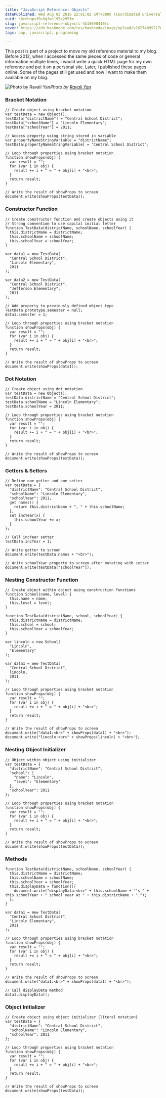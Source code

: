 ```yaml
---
title: "JavaScript Reference: Objects"
datePublished: Wed Aug 03 2016 22:01:02 GMT+0000 (Coordinated Universal Time)
cuid: ckrnhnpsf0c8qfws195x295fm
slug: javascript-reference-objects-4b15698410fc
cover: https://cdn.hashnode.com/res/hashnode/image/upload/v1627409971786/aC0Mm7ljv.jpeg
tags: oop, javascript, programing

---
```



This post is part of a project to move my old reference material to my blog. Before 2012, when I accessed the same pieces of code or general information multiple times, I would write a quick HTML page for my own reference and put it on a personal site. Later, I published these pages online. Some of the pages still get used and now I want to make them available on my blog.

![Photo by [Ravali Yan](https://cdn.hashnode.com/res/hashnode/image/upload/v1627409970072/8U1YVyph6.html)](https://cdn-images-1.medium.com/max/12000/1*ZQpFkUlcr1zNqFUUMmez1Q.jpeg)*Photo by [Ravali Yan](https://unsplash.com/@ravali)*

### Bracket Notation

```
// Create object using bracket notation
var testData = new Object();
testData["districtName"] = "Central School District";
testData["schoolName"] = "Lincoln Elementary";
testData["schoolYear"] = 2011;

// Access property using string stored in variable
var propertyNameStringVariable = "districtName";
testData[propertyNameStringVariable] = "Central School District";

// Loop through properties using bracket notation
function showProps(obj) {
  var result = "";
  for (var i in obj) {
    result += i + " = " + obj[i] + "<br>";
  }
  return result;
}

// Write the result of showProps to screen
document.write(showProps(testData));
```


### Constructor Function

```
// Create constructor function and create objects using it
// Strong convention to use capital initial letter
function TestData(districtName, schoolName, schoolYear) {
  this.districtName = districtName;
  this.schoolName = schoolName;
  this.schoolYear = schoolYear;
}

var data1 = new TestData(
  "Central School District",
  "Lincoln Elementary",
  2011
);

var data2 = new TestData(
  "Central School District",
  "Jefferson Elementary",
  2011
);
    
// Add property to previously defined object type
TestData.prototype.semester = null;
data1.semester = 1;

// Loop through properties using bracket notation
function showProps(obj) {
  var result = "";
  for (var i in obj) {
    result += i + " = " + obj[i] + "<br>";
  }
  return result;
}

// Write the result of showProps to screen
document.write(showProps(data1));
```


### Dot Notation

```
// Create object using dot notation
var testData = new Object();
testData.districtName = "Central School District";
testData.schoolName = "Lincoln Elementary";
testData.schoolYear = 2011;

// Loop through properties using bracket notation
function showProps(obj) {
  var result = "";
  for (var i in obj) {
    result += i + " = " + obj[i] + "<br>";
  }
  return result;
}

// Write the result of showProps to screen
document.write(showProps(testData));
```


### Getters & Setters

```
// Define one getter and one setter
var testData = {
  "districtName": "Central School District",
  "schoolName": "Lincoln Elementary",
  "schoolYear": 2011,
  get names() {
    return this.districtName + ", " + this.schoolName;
  },
  set incYear(x) {
    this.schoolYear += x;
  }
};

// Call incYear setter
testData.incYear = 1;

// Write getter to screen
document.write(testData.names + "<br>");

// Write schoolYear property to screen after mutating with setter
document.write(testData["schoolYear"]);
```


### Nesting Constructor Function

```
// Create object within object using construction functions
function School(name, level) {
  this.name = name;
  this.level = level;
}

function TestData(districtName, school, schoolYear) {
  this.districtName = districtName;
  this.school = school;
  this.schoolYear = schoolYear;
}

var lincoln = new School(
  "Lincoln",
  "Elementary"
);

var data1 = new TestData(
  "Central School District",
  lincoln,
  2011
);

// Loop through properties using bracket notation
function showProps(obj) {
  var result = "";
  for (var i in obj) {
    result += i + " = " + obj[i] + "<br>";
  }
  return result;
}

// Write the result of showProps to screen
document.write("data1:<br>" + showProps(data1) + "<br>");
document.write("lincoln:<br>" + showProps(lincoln) + "<br>");
```


### Nesting Object Initializer

```
// Object within object using initializer
var testData = {
  "districtName": "Central School District",
  "school": {
    "name": "Lincoln",
    "level": "Elementary"
  },
  "schoolYear": 2011
};

// Loop through properties using bracket notation
function showProps(obj) {
  var result = "";
  for (var i in obj) {
    result += i + " = " + obj[i] + "<br>";
  }
  return result;
}

// Write the result of showProps to screen
document.write(showProps(testData));
```


### Methods

```
function TestData(districtName, schoolName, schoolYear) {
  this.districtName = districtName;
  this.schoolName = schoolName;
  this.schoolYear = schoolYear;
  this.displayData = function(){
    document.write("displayData:<br>" + this.schoolName + "'s " + this.schoolYear + " school year at " + this.districtName + ".");
  };
}

var data1 = new TestData(
  "Central School District",
  "Lincoln Elementary",
  2011
);

// Loop through properties using bracket notation
function showProps(obj) {
  var result = "";
  for (var i in obj) {
    result += i + " = " + obj[i] + "<br>";
  }
  return result;
}

// Write the result of showProps to screen
document.write("data1:<br>" + showProps(data1) + "<br>");

// Call displayData method
data1.displayData();
```


### Object Initializer

```
// Create object using object initializer (literal notation)
var testData = {
  "districtName": "Central School District",
  "schoolName": "Lincoln Elementary",
  "schoolYear": 2011
};

// Loop through properties using bracket notation
function showProps(obj) {
  var result = "";
  for (var i in obj) {
    result += i + " = " + obj[i] + "<br>";
  }
  return result;
}

// Write the result of showProps to screen
document.write(showProps(testData));
```
